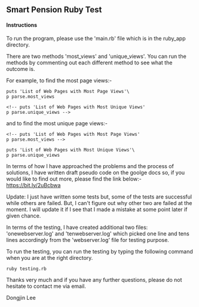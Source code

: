 <h2>Smart Pension Ruby Test</h2>
<h4>Instructions</h4>
To run the program, please use the 'main.rb' file which is in the ruby_app directory.

There are two methods 'most_views' and 'unique_views'.
You can run the methods by commenting out each different method to see what the outcome is.

For example, to find the most page views:-

```
puts 'List of Web Pages with Most Page Views'\
p parse.most_views

<!-- puts 'List of Web Pages with Most Unique Views'
p parse.unique_views -->
```

and to find the most unique page views:-

```
<!-- puts 'List of Web Pages with Most Page Views'
p parse.most_views -->

puts 'List of Web Pages with Most Unique Views'\
p parse.unique_views
```

In terms of how I have approached the problems and the process of solutions,
I have written draft pseudo code on the goolge docs so, if you would like to find out more,
please find the link below:-
https://bit.ly/2uBcbwa

Update: I just have written some tests but, some of the tests are successful while others are failed. But, I can't figure out why other two are failed at the moment. I will update it if I see that I made a mistake at some point later if given chance.

In terms of the testing, I have created additional two files: 'onewebserver.log' and 'tenwebserver.log' which picked one line and tens lines accordingly from the 'webserver.log' file for testing purpose.

To run the testing, you can run the testing by typing the following command when you are at the right directory.

```
ruby testing.rb
```

Thanks very much and if you have any further questions, please do not hesitate to contact me via email.

Dongjin Lee
